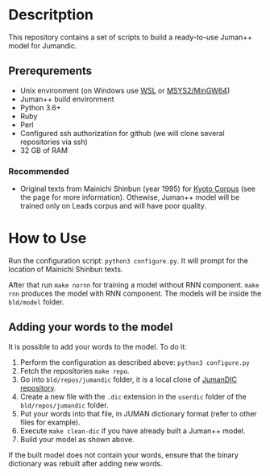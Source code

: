 # Descritption

This repository contains a set of scripts to build a ready-to-use
Juman++ model for Jumandic.

## Prerequrements

* Unix environment (on Windows use [WSL](https://docs.microsoft.com/en-us/windows/wsl/install-win10) or [MSYS2/MinGW64](https://www.msys2.org/))
* Juman++ build environment
* Python 3.6+
* Ruby
* Perl
* Configured ssh authorization for github (we will clone several repositories via ssh)
* 32 GB of RAM

### Recommended

* Original texts from Mainichi Shinbun (year 1995) for [Kyoto Corpus](https://github.com/ku-nlp/KyotoCorpus)
(see the page for more information).
Othewise, Juman++ model will be trained only on Leads corpus and will have poor quality.

# How to Use

Run the configuration script: `python3 configure.py`.
It will prompt for the location of Mainichi Shinbun texts.

After that run `make nornn` for training a model without RNN component.
`make rnn` produces the model with RNN component.
The models will be inside the `bld/model` folder.

## Adding your words to the model

It is possible to add your words to the model.
To do it:
1. Perform the configuration as described above: `python3 configure.py`
2. Fetch the repositories `make repo`.
3. Go into `bld/repos/jumandic` folder, it is a local clone of [JumanDIC repository](https://github.com/ku-nlp/JumanDIC).
4. Create a new file with the `.dic` extension in the `userdic` folder of the `bld/repos/jumandic` folder.
5. Put your words into that file, in JUMAN dictionary format (refer to other files for example).
6. Execute `make clean-dic` if you have already built a Juman++ model.
7. Build your model as shown above.

If the built model does not contain your words, ensure that the binary dictionary was rebuilt after adding new words.
